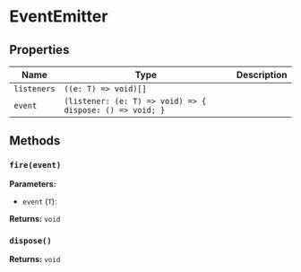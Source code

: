 # EventEmitter

## Properties

| Name | Type | Description |
|------|------|-------------|
| `listeners` | `((e: T) => void)[]` |  |
| `event` | `(listener: (e: T) => void) => { dispose: () => void; }` |  |

## Methods

### `fire(event)`

**Parameters:**

- `event` (`T`): 

**Returns:** `void`

### `dispose()`

**Returns:** `void`

